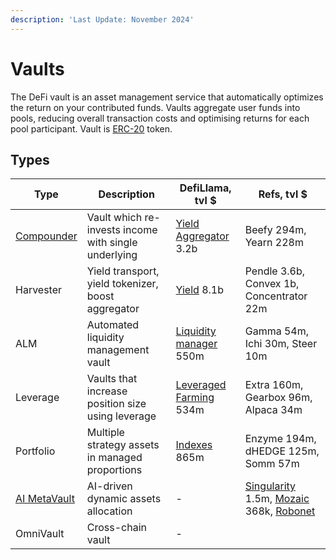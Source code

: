 ```yaml
---
description: 'Last Update: November 2024'
---
```


# Vaults

The DeFi vault is an asset management service that automatically optimizes the return on your contributed funds. Vaults
aggregate user funds into pools, reducing overall transaction costs and optimising returns for each pool participant.
Vault is [ERC-20](https://ethereum.org/en/developers/docs/standards/tokens/erc-20/) token.

## Types

| Type                           | Description                                          | DefiLlama, tvl $                                                              | Refs, tvl $                                                                                                                                |
|--------------------------------|------------------------------------------------------|-------------------------------------------------------------------------------|--------------------------------------------------------------------------------------------------------------------------------------------|
| [Compounder](./compounder.md)  | Vault which re-invests income with single underlying | [Yield Aggregator](https://defillama.com/protocols/Yield%20Aggregator) 3.2b   | Beefy 294m, Yearn 228m                                                                                                                     |
| Harvester                      | Yield transport, yield tokenizer, boost aggregator   | [Yield](https://defillama.com/protocols/Yield) 8.1b                           | Pendle 3.6b, Convex 1b, Concentrator 22m                                                                                                   |
| ALM                            | Automated liquidity management vault                 | [Liquidity manager](https://defillama.com/protocols/Liquidity%20manager) 550m | Gamma 54m, Ichi 30m, Steer 10m                                                                                                             |
| Leverage                       | Vaults that increase position size using leverage    | [Leveraged Farming](https://defillama.com/protocols/Leveraged%20Farming) 534m | Extra 160m, Gearbox 96m, Alpaca 34m                                                                                                        |
| Portfolio                      | Multiple strategy assets in managed proportions      | [Indexes](https://defillama.com/protocols/Indexes) 865m                       | Enzyme 194m, dHEDGE 125m, Somm 57m                                                                                                         |
| [AI MetaVault](./metavault.md) | AI-driven dynamic assets allocation                  | -                                                                             | [Singularity](https://docs.singularitydao.ai/) 1.5m, [Mozaic](https://docs.mozaic.finance/) 368k, [Robonet](https://docs.robonet.finance/) |
| OmniVault                      | Cross-chain vault                                    | -                                                                             |                                                                                                                                            |
